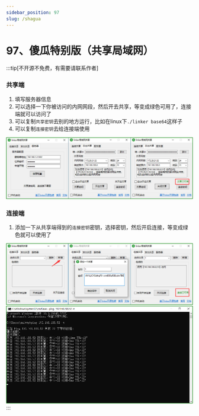 ```yaml
---
sidebar_position: 97
slug: /shagua
---
```


# 97、傻瓜特别版（共享局域网）

:::tip[不开源不免费，有需要请联系作者]

### 共享端

1. 填写服务器信息
2. 可以选择一下你被访问的内网网段，然后开去共享，等变成绿色可用了，连接端就可以访问了
3. 可以复制`共享密钥`去别的地方运行，比如在linux下`./linker base64`这样子
4. 可以复制`连接密钥`去给连接端使用

![Docusaurus Plushie](./img/share-server.jpg)

### 连接端

1. 添加一下从共享端得到的`连接密钥`密钥，选择密钥，然后开启连接，等变成绿色就可以使用了

![Docusaurus Plushie](./img/share-connect.jpg)
![Docusaurus Plushie](./img/share-ping.jpg)
:::


